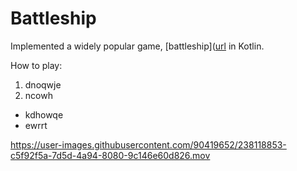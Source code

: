 # Battleship

Implemented a widely popular game, [battleship]([url](https://en.wikipedia.org/wiki/Battleship_(game)) in Kotlin.

How to play:
1. dnoqwje
2. ncowh

* kdhowqe
* ewrrt

https://user-images.githubusercontent.com/90419652/238118853-c5f92f5a-7d5d-4a94-8080-9c146e60d826.mov
